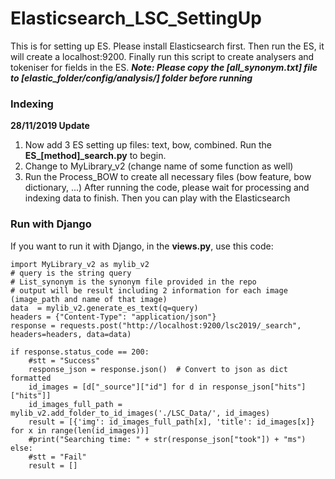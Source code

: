 # Elasticsearch_LSC_SettingUp
This is for setting up ES. Please install Elasticsearch first. Then run the ES, it will create a localhost:9200. Finally run this script to create analysers and tokeniser for fields in the ES.
***Note: Please copy the [all_synonym.txt] file to [elastic_folder/config/analysis/] folder before running***

### Indexing
**28/11/2019 Update**
1. Now add 3 ES setting up files: text, bow, combined. Run the **ES_[method]_search.py** to begin.
2. Change to MyLibrary_v2 (change name of some function as well)
3. Run the Process_BOW to create all necessary files (bow feature, bow dictionary, ...)
After running the code, please wait for processing and indexing data to finish. Then you can play with the Elasticsearch

### Run with Django
If you want to run it with Django, in the **views.py**, use this code:

```
import MyLibrary_v2 as mylib_v2
# query is the string query
# List_synonym is the synonym file provided in the repo
# output will be result including 2 information for each image (image_path and name of that image)
data  = mylib_v2.generate_es_text(q=query)
headers = {"Content-Type": "application/json"}
response = requests.post("http://localhost:9200/lsc2019/_search", headers=headers, data=data)

if response.status_code == 200:
	#stt = "Success"
	response_json = response.json()  # Convert to json as dict formatted
	id_images = [d["_source"]["id"] for d in response_json["hits"]["hits"]]
	id_images_full_path = mylib_v2.add_folder_to_id_images('./LSC_Data/', id_images)
	result = [{'img': id_images_full_path[x], 'title': id_images[x]} for x in range(len(id_images))]
	#print("Searching time: " + str(response_json["took"]) + "ms")
else:
	#stt = "Fail"
	result = []

```
